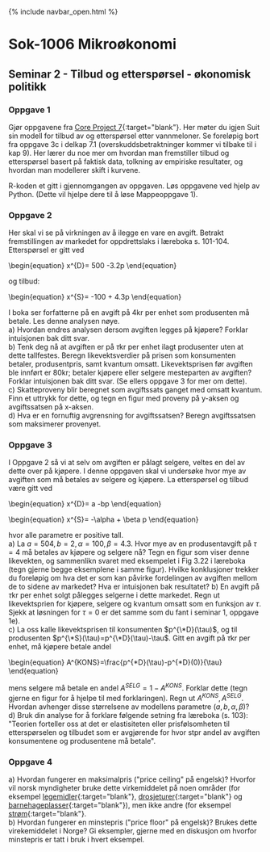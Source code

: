 {% include navbar_open.html %}
# Sok-1006 Mikroøkonomi   

## Seminar 2 - Tilbud og etterspørsel - økonomisk politikk   

   

### Oppgave 1   

Gjør oppgavene fra [Core Project 7](https://www.core-econ.org/doing-economics/book/text/07-01.html#introduction){:target="blank"}. Her møter du igjen Suit sin modell for tilbud av og etterspørsel etter vannmeloner. Se foreløpig bort fra oppgave 3c i delkap 7.1 (overskuddsbetraktninger kommer vi tilbake til i kap 9). Her lærer du noe mer om hvordan man fremstiller tilbud og etterspørsel basert på faktisk data, tolkning av empiriske resultater, og hvordan man modellerer skift i kurvene.       

R-koden et gitt i gjennomgangen av oppgaven. Løs oppgavene ved hjelp av Python. (Dette vil hjelpe dere til å løse Mappeoppgave 1).   

### Oppgave 2   

Her skal vi se på virkningen av å ilegge en vare en avgift. Betrakt fremstillingen av markedet for oppdrettslaks i læreboka s. 101-104. Etterspørsel er gitt ved


\begin{equation}
   x^{D}= 500 -3.2p
\end{equation}

og tilbud:


\begin{equation}
   x^{S}= -100 + 4.3p
\end{equation}

I boka ser forfatterne på en avgift på 4kr per enhet som produsenten må betale. Les denne analysen nøye.  
a) Hvordan endres analysen dersom avgiften legges på kjøpere? Forklar intuisjonen bak ditt svar.   
b) Tenk deg nå at avgiften er på $\tau$kr per enhet ilagt produsenter uten at dette tallfestes. Beregn likevektsverdier på prisen som konsumenten betaler, produsentpris, samt kvantum omsatt. Likevektsprisen før avgiften ble innført er 80kr; betaler kjøpere eller selgere mesteparten av avgiften? Forklar intuisjonen bak ditt svar. (Se ellers oppgave 3 for mer om dette).    
c) Skatteproveny blir beregnet som avgiftssats ganget med omsatt kvantum. Finn et uttrykk for dette, og tegn en figur med proveny på y-aksen og avgiftssatsen på x-aksen.   
d) Hva er en fornuftig avgrensning for avgiftssatsen? Beregn avgiftssatsen som maksimerer provenyet.


### Oppgave 3   

I Oppgave 2 så vi at selv om avgiften er pålagt selgere, veltes en del av dette over på kjøpere. I denne oppgaven skal vi undersøke hvor mye av avgiften som må betales av selgere og kjøpere. La etterspørsel og tilbud være gitt ved


\begin{equation}
   x^{D}= a -bp
\end{equation}



\begin{equation}
   x^{S}= -\alpha + \beta p
\end{equation}

hvor alle parametre er positive tall.   
a) La $a=504, b=2, \alpha=100, \beta=4.3$. Hvor mye av en produsentavgift på $\tau=4$ må betales av kjøpere og selgere nå? Tegn en figur som viser denne likevekten, og sammenlikn svaret med eksempelet i Fig 3.22 i læreboka (tegn gjerne begge eksemplene i samme figur). Hvilke konklusjoner trekker du foreløpig om hva det er som kan påvirke fordelingen av avgiften mellom de to sidene av markedet? Hva er intuisjonen bak resultatet?
b) En avgift på $\tau$kr per enhet solgt pålegges selgerne i dette markedet. Regn ut likevektsprien for kjøpere, selgere og kvantum omsatt som en funksjon av $\tau$. Sjekk at løsningen for $\tau =0$ er det samme som du fant i seminar 1, oppgave 1e).   
c) La oss kalle likevektsprisen til konsumenten $p^{\*D}(\tau)$, og til produsenten $p^{\*S}(\tau)=p^{\*D}(\tau)-\tau$. Gitt en avgift på $\tau$kr per enhet, må kjøpere betale andel

\begin{equation}
   A^{KONS}=\frac{p^{\*D}(\tau)-p^{\*D}(0)}{\tau}
\end{equation}

mens selgere må betale en andel $A^{SELG}=1-A^{KONS}$. Forklar dette (tegn gjerne en figur for å hjelpe til med forklaringen). Regn ut $A^{KONS}, A^{SELG}$. Hvordan avhenger disse størrelsene av modellens parametre ($a,b,\alpha,\beta$)?   
d) Bruk din analyse for å forklare følgende setning fra læreboka (s. 103): "Teorien forteller oss at det er elastisiteten eller prisfølsomheten til etterspørselen og tilbudet som er avgjørende for hvor stpr andel av avgiften konsumentene og produsentene må betale".



### Oppgave 4   

a) Hvordan fungerer en maksimalpris ("price ceiling" på engelsk)? Hvorfor vil norsk myndigheter bruke dette virkemiddelet på noen områder (for eksempel [legemidler](https://www.regjeringen.no/no/tema/helse-og-omsorg/legemidler/innsikt/prisregulering/id226506/){:target="blank"}, [drosjeturer](https://konkurransetilsynet.no/tema/drosje/prisregulering-og-maksimalpriser/){:target="blank"} og [barnehageplasser](https://www.regjeringen.no/no/aktuelt/200-000-smabarnsfamiliar-far-billigare-barnehage/id2884980/){:target="blank"}), men ikke andre (for eksempel [strøm](https://www.stortinget.no/no/Saker-og-publikasjoner/Sporsmal/Skriftlige-sporsmal-og-svar/Skriftlig-sporsmal/?qid=87148&utm_medium=rss&utm_source=www.stortinget.no&utm_campaign=Olje-%20og%20energiministeren%20(besvarte%20skriftlige%20sp%C3%B8rsm%C3%A5l)){:target="blank"}.   
b) Hvordan fungerer en minstepris ("price floor" på engelsk)? Brukes dette virekemiddelet i Norge? Gi eksempler, gjerne med en diskusjon om hvorfor minstepris er tatt i bruk i hvert eksempel.   









